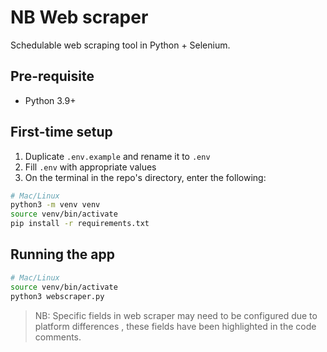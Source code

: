 # NB Web scraper

Schedulable web scraping tool in Python + Selenium.

## Pre-requisite

- Python 3.9+

## First-time setup

1. Duplicate `.env.example` and rename it to `.env`
2. Fill `.env` with appropriate values
3. On the terminal in the repo's directory, enter the following:

```bash
# Mac/Linux
python3 -m venv venv
source venv/bin/activate
pip install -r requirements.txt
```

## Running the app

```bash
# Mac/Linux
source venv/bin/activate
python3 webscraper.py
```

> NB: Specific fields in web scraper may need to be configured due to platform differences , these fields have been highlighted in the code comments.
